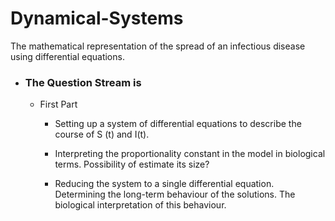 # Dynamical-Systems
The mathematical representation of the spread of an infectious disease using differential equations.

* ### The Question Stream is
  * First Part 
    * Setting up a system of differential equations to describe the course of S (t) and I(t).

    * Interpreting the proportionality constant in the model in biological terms. Possibility of estimate its size?
    * Reducing the system to a single differential equation. Determining the long-term behaviour of the solutions. The biological interpretation of this behaviour.
